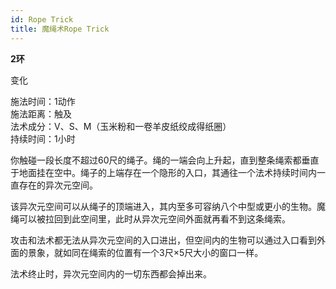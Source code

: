 ```yaml
---
id: Rope Trick
title: 魔绳术Rope Trick
---
```


**2环**

变化

施法时间：1动作  
施法距离：触及  
法术成分：V、S、M（玉米粉和一卷羊皮纸绞成得纸圈）  
持续时间：1小时  


你触碰一段长度不超过60尺的绳子。绳的一端会向上升起，直到整条绳索都垂直于地面挂在空中。绳子的上端存在一个隐形的入口，其通往一个法术持续时间内一直存在的异次元空间。


该异次元空间可以从绳子的顶端进入，其内至多可容纳八个中型或更小的生物。魔绳可以被拉回到此空间里，此时从异次元空间外面就再看不到这条绳索。


攻击和法术都无法从异次元空间的入口进出，但空间内的生物可以通过入口看到外面的景象，就如同在绳索的位置有一个3尺×5尺大小的窗口一样。


法术终止时，异次元空间内的一切东西都会掉出来。
